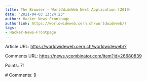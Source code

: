 ```yaml
---
title: The Browser – WorldWideWeb Next Application (2019)
date: "2021-04-03 13:24:23"
author: Hacker News Frontpage
authorlink: https://worldwideweb.cern.ch/worldwideweb/?
tags:
- Hacker-News-Frontpage
---
```


<p>Article URL: <a href="https://worldwideweb.cern.ch/worldwideweb/?">https://worldwideweb.cern.ch/worldwideweb/?</a></p>
<p>Comments URL: <a href="https://news.ycombinator.com/item?id=26680839">https://news.ycombinator.com/item?id=26680839</a></p>
<p>Points: 71</p>
<p># Comments: 9</p>
